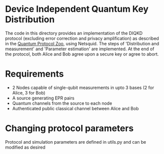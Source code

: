 # Device Independent Quantum Key Distribution
The code in this directory provides an implementation of the DIQKD protocol (excluding error correction and privacy amplification) as described in the [Quantum Protocol Zoo](https://wiki.veriqloud.fr/index.php?title=Device-Independent_Quantum_Key_Distribution), using Netsquid. The steps of 'Distribution and measurement' and 'Parameter estimation' are implemented. At the end of the protocol, both Alice and Bob agree upon a secure key or agree to abort.

# Requirements
- 2 Nodes capable of single-qubit measurements in upto 3 bases (2 for Alice, 3 for Bob)
- A source generating EPR pairs
- Quantum channels from the source to each node
- Authenticated public classical channel between Alice and Bob

# Changing protocol parameters
Protocol and simulation parameters are defined in utils.py and can be modified as desired
